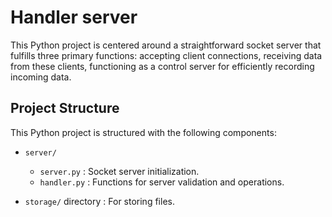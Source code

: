 # Handler server

This Python project is centered around a straightforward socket server that fulfills three primary functions: accepting client connections, receiving data from these clients, functioning as a control server for efficiently recording incoming data.

## Project Structure

This Python project is structured with the following components:

- `server/`
  - `server.py`  :  Socket server initialization.
  - `handler.py` :  Functions for server validation and operations.

- `storage/` directory : For storing files.

<!-- Socket Python Server

This Python project is centered around a straightforward socket server that fulfills three primary functions: accepting client connections, receiving data from these clients, functioning as a control server for efficiently recording incoming data.

Project Structure is organized as follows:

├── server/
│   ├── server.py               # Socket server initialization
│   └── handler.py              # Functions for server validation and operations
├── storage/                    # Directory to store files
└── readme.md                   # Guidance and configurations
└── readme.md                   # Guidance and configurations

The project is structured for clarity and modularity, making it easy to understand and modify as needed for your specific use case. -->